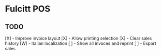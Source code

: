 # Fulcitt POS

## TODO

[X] - Improve invoice layout
[X] - Allow printing selection
[X] - Clear sales history
[W] - Italian localization
[ ] - Show all invoces and reprint
[ ] - Export sales